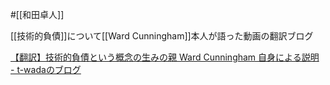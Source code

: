 #[[和田卓人]]

[[技術的負債]]について[[Ward Cunningham]]本人が語った動画の翻訳ブログ

[【翻訳】技術的負債という概念の生みの親 Ward Cunningham 自身による説明 - t-wadaのブログ](https://t-wada.hatenablog.jp/entry/ward-explains-debt-metaphor)